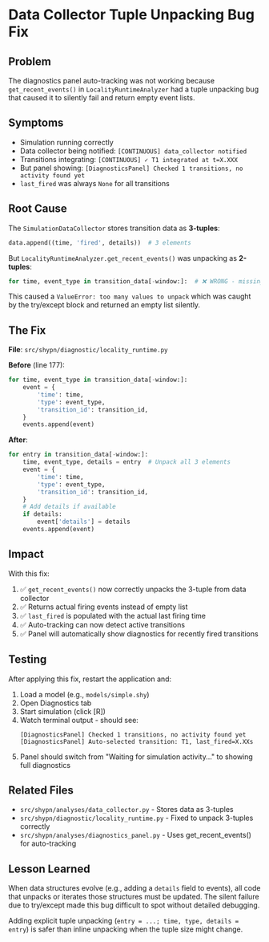 # Data Collector Tuple Unpacking Bug Fix

## Problem
The diagnostics panel auto-tracking was not working because `get_recent_events()` in `LocalityRuntimeAnalyzer` had a tuple unpacking bug that caused it to silently fail and return empty event lists.

## Symptoms
- Simulation running correctly
- Data collector being notified: `[CONTINUOUS] data_collector notified`
- Transitions integrating: `[CONTINUOUS] ✓ T1 integrated at t=X.XXX`
- But panel showing: `[DiagnosticsPanel] Checked 1 transitions, no activity found yet`
- `last_fired` was always `None` for all transitions

## Root Cause

The `SimulationDataCollector` stores transition data as **3-tuples**:
```python
data.append((time, 'fired', details))  # 3 elements
```

But `LocalityRuntimeAnalyzer.get_recent_events()` was unpacking as **2-tuples**:
```python
for time, event_type in transition_data[-window:]:  # ❌ WRONG - missing 'details'
```

This caused a `ValueError: too many values to unpack` which was caught by the try/except block and returned an empty list silently.

## The Fix

**File**: `src/shypn/diagnostic/locality_runtime.py`

**Before** (line 177):
```python
for time, event_type in transition_data[-window:]:
    event = {
        'time': time,
        'type': event_type,
        'transition_id': transition_id,
    }
    events.append(event)
```

**After**:
```python
for entry in transition_data[-window:]:
    time, event_type, details = entry  # Unpack all 3 elements
    event = {
        'time': time,
        'type': event_type,
        'transition_id': transition_id,
    }
    # Add details if available
    if details:
        event['details'] = details
    events.append(event)
```

## Impact

With this fix:
1. ✅ `get_recent_events()` now correctly unpacks the 3-tuple from data collector
2. ✅ Returns actual firing events instead of empty list
3. ✅ `last_fired` is populated with the actual last firing time
4. ✅ Auto-tracking can now detect active transitions
5. ✅ Panel will automatically show diagnostics for recently fired transitions

## Testing

After applying this fix, restart the application and:

1. Load a model (e.g., `models/simple.shy`)
2. Open Diagnostics tab
3. Start simulation (click [R])
4. Watch terminal output - should see:
   ```
   [DiagnosticsPanel] Checked 1 transitions, no activity found yet
   [DiagnosticsPanel] Auto-selected transition: T1, last_fired=X.XXs
   ```
5. Panel should switch from "Waiting for simulation activity..." to showing full diagnostics

## Related Files

- `src/shypn/analyses/data_collector.py` - Stores data as 3-tuples
- `src/shypn/diagnostic/locality_runtime.py` - Fixed to unpack 3-tuples correctly
- `src/shypn/analyses/diagnostics_panel.py` - Uses get_recent_events() for auto-tracking

## Lesson Learned

When data structures evolve (e.g., adding a `details` field to events), all code that unpacks or iterates those structures must be updated. The silent failure due to try/except made this bug difficult to spot without detailed debugging.

Adding explicit tuple unpacking (`entry = ...; time, type, details = entry`) is safer than inline unpacking when the tuple size might change.
